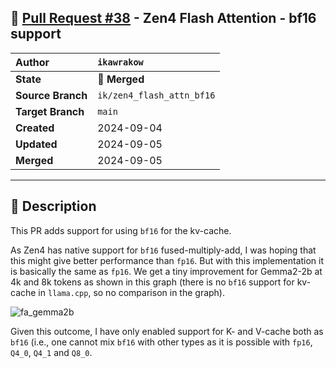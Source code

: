 ## 🔀 [Pull Request #38](https://github.com/ikawrakow/ik_llama.cpp/pull/38) - Zen4 Flash Attention - bf16 support

| **Author** | `ikawrakow` |
| :--- | :--- |
| **State** | 🔀 **Merged** |
| **Source Branch** | `ik/zen4_flash_attn_bf16` |
| **Target Branch** | `main` |
| **Created** | 2024-09-04 |
| **Updated** | 2024-09-05 |
| **Merged** | 2024-09-05 |

---

## 📄 Description

This PR adds support for using `bf16` for the kv-cache.

As Zen4 has native support for `bf16` fused-multiply-add, I was hoping that this might give better performance than `fp16`. But with this implementation it is basically the same as `fp16`. We get a tiny improvement for Gemma2-2b at 4k and 8k tokens as shown in this graph (there is no `bf16` support for kv-cache in `llama.cpp`, so no comparison in the graph).

 
![fa_gemma2b](https://github.com/user-attachments/assets/8f104aeb-563d-46c8-a661-18ddd93ffe28)

Given this outcome, I have only enabled support for K- and V-cache both as `bf16` (i.e., one cannot mix `bf16` with other types as it is possible with `fp16`, `Q4_0`, `Q4_1` and `Q8_0`.